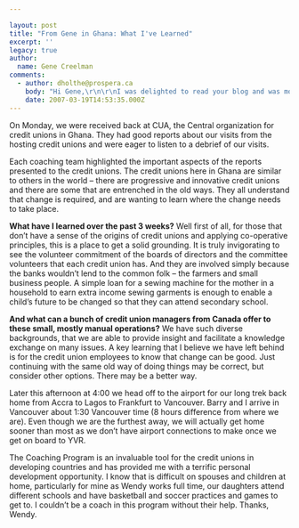```yaml
---

layout: post
title: "From Gene in Ghana: What I've Learned"
excerpt: ''
legacy: true
author:
  name: Gene Creelman
comments:
  - author: dholthe@prospera.ca
    body: "Hi Gene,\r\n\r\nI was delighted to read your blog and was moved by your comments, not only from the positive impact on the staff at the Credit Unions in Ghana but also the kudos you gave to your family.  \r\nI think there are a few of us that live vicariously through you and your Ghana adventures.\r\nThanks for sharing yourself and your experiences and thanks to your family for making it possible.\r\n\r\nDeborah"
    date: 2007-03-19T14:53:35.000Z
---
```


<p>On Monday, we were received back at <span class="caps">CUA</span>, the Central organization for credit unions in Ghana. They had good reports about our visits from the hosting credit unions and were eager to listen to a debrief of our visits.</p>
<p>Each coaching team highlighted the important aspects of the reports presented to the credit unions. The credit unions here in Ghana are similar to others in the world – there are progressive and innovative credit unions and there are some that are entrenched in the old ways. They all understand that change is required, and are wanting to learn where the change needs to take place.</p>
<p><strong>What have I learned over the past 3 weeks?</strong> Well first of all, for those that don’t have a sense of the origins of credit unions and applying co-operative principles, this is a place to get a solid grounding. It is truly invigorating to see the volunteer commitment of the boards of directors and the committee volunteers that each credit union has. And they are involved simply because the banks wouldn’t lend to the common folk – the farmers and small business people. A simple loan for a sewing machine for the mother in a household to earn extra income sewing garments is enough to enable a child’s future to be changed so that they can attend secondary school.</p>
<p><strong>And what can a bunch of credit union managers from Canada offer to these small, mostly manual operations?</strong> We have such diverse backgrounds, that we are able to provide insight and facilitate a knowledge exchange on many issues. A key learning that I believe we have left behind is for the credit union employees to know that change can be good. Just continuing with the same old way of doing things may be correct, but consider other options. There may be a better way.</p>
<p>Later this afternoon at 4:00 we head off to the airport for our long trek back home from Accra to Lagos to Frankfurt to Vancouver. Barry and I arrive in Vancouver about 1:30 Vancouver time (8 hours difference from where we are). Even though we are the furthest away, we will actually get home sooner than most as we don’t have airport connections to make once we get on board to <span class="caps">YVR</span>.</p>
<p>The Coaching Program is an invaluable tool for the credit unions in developing countries and has provided me with a terrific personal development opportunity. I know that is difficult on spouses and children at home, particularly for mine as Wendy works full time, our daughters attend different schools and have basketball and soccer practices and games to get to. I couldn’t be a coach in this program without their help. Thanks, Wendy.</p>